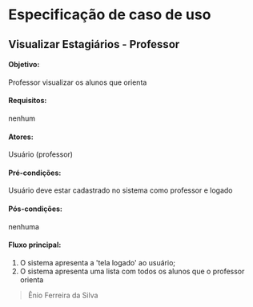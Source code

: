 # Especificação de caso de uso 

## Visualizar Estagiários - Professor

#### Objetivo: 
Professor visualizar os alunos que orienta

#### Requisitos:
nenhum 

#### Atores:
Usuário (professor) 

#### Pré-condições: 
Usuário deve estar cadastrado no sistema como professor e logado 

#### Pós-condições: 
nenhuma

#### Fluxo principal: 
1. O sistema apresenta a 'tela logado' ao usuário; 
2. O sistema apresenta uma lista com todos os alunos que o professor orienta


>Ênio Ferreira da Silva
